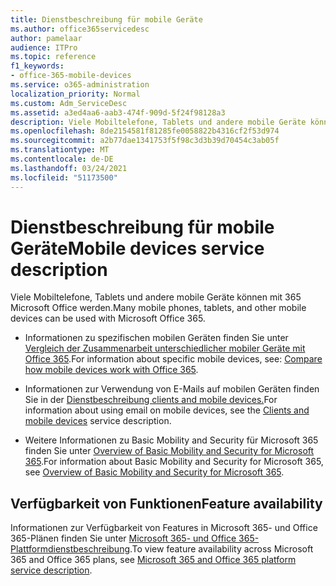 ```yaml
---
title: Dienstbeschreibung für mobile Geräte
ms.author: office365servicedesc
author: pamelaar
audience: ITPro
ms.topic: reference
f1_keywords:
- office-365-mobile-devices
ms.service: o365-administration
localization_priority: Normal
ms.custom: Adm_ServiceDesc
ms.assetid: a3ed4aa6-aab3-474f-909d-5f24f98128a3
description: Viele Mobiltelefone, Tablets und andere mobile Geräte können mit 365 Microsoft Office werden.
ms.openlocfilehash: 8de2154581f81285fe0058822b4316cf2f53d974
ms.sourcegitcommit: a2b77dae1341753f5f98c3d3b39d70454c3ab05f
ms.translationtype: MT
ms.contentlocale: de-DE
ms.lasthandoff: 03/24/2021
ms.locfileid: "51173500"
---
```

# <a name="mobile-devices-service-description"></a><span data-ttu-id="90d90-103">Dienstbeschreibung für mobile Geräte</span><span class="sxs-lookup"><span data-stu-id="90d90-103">Mobile devices service description</span></span>

<span data-ttu-id="90d90-104">Viele Mobiltelefone, Tablets und andere mobile Geräte können mit 365 Microsoft Office werden.</span><span class="sxs-lookup"><span data-stu-id="90d90-104">Many mobile phones, tablets, and other mobile devices can be used with Microsoft Office 365.</span></span> 
  
- <span data-ttu-id="90d90-105">Informationen zu spezifischen mobilen Geräten finden Sie unter [Vergleich der Zusammenarbeit unterschiedlicher mobiler Geräte mit Office 365](https://go.microsoft.com/fwlink/p/?LinkId=282337).</span><span class="sxs-lookup"><span data-stu-id="90d90-105">For information about specific mobile devices, see: [Compare how mobile devices work with Office 365](https://go.microsoft.com/fwlink/p/?LinkId=282337).</span></span>
    
- <span data-ttu-id="90d90-106">Informationen zur Verwendung von E-Mails auf mobilen Geräten finden Sie in der [Dienstbeschreibung clients and mobile devices.](../exchange-online-service-description/clients-and-mobile-devices.md)</span><span class="sxs-lookup"><span data-stu-id="90d90-106">For information about using email on mobile devices, see the [Clients and mobile devices](../exchange-online-service-description/clients-and-mobile-devices.md) service description.</span></span> 
    
- <span data-ttu-id="90d90-107">Weitere Informationen zu Basic Mobility and Security für Microsoft 365 finden Sie unter [Overview of Basic Mobility and Security for Microsoft 365](/microsoft-365/admin/basic-mobility-security/overview).</span><span class="sxs-lookup"><span data-stu-id="90d90-107">For information about Basic Mobility and Security for Microsoft 365, see [Overview of Basic Mobility and Security for Microsoft 365](/microsoft-365/admin/basic-mobility-security/overview).</span></span>
    
## <a name="feature-availability"></a><span data-ttu-id="90d90-108">Verfügbarkeit von Funktionen</span><span class="sxs-lookup"><span data-stu-id="90d90-108">Feature availability</span></span>

<span data-ttu-id="90d90-109">Informationen zur Verfügbarkeit von Features in Microsoft 365- und Office 365-Plänen finden Sie unter [Microsoft 365- und Office 365-Plattformdienstbeschreibung](office-365-platform-service-description.md).</span><span class="sxs-lookup"><span data-stu-id="90d90-109">To view feature availability across Microsoft 365 and Office 365 plans, see [Microsoft 365 and Office 365 platform service description](office-365-platform-service-description.md).</span></span>
